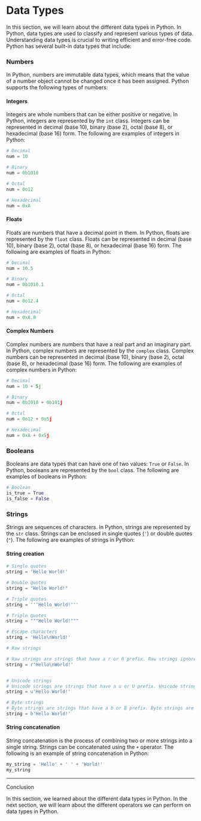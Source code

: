 # Data Types

In this section, we will learn about the different data types in Python. In Python, data types are used to classify and represent various types of data. Understanding data types is crucial to writing efficient and error-free code. Python has several built-in data types that include:

### Numbers

In Python, numbers are immutable data types, which means that the value of a number object cannot be changed once it has been assigned. Python supports the following types of numbers:

#### Integers

Integers are whole numbers that can be either positive or negative. In Python, integers are represented by the `int` class. Integers can be represented in decimal (base 10), binary (base 2), octal (base 8), or hexadecimal (base 16) form. The following are examples of integers in Python:

```python
# Decimal
num = 10

# Binary
num = 0b1010

# Octal
num = 0o12

# Hexadecimal
num = 0xA
```

#### Floats

Floats are numbers that have a decimal point in them. In Python, floats are represented by the `float` class. Floats can be represented in decimal (base 10), binary (base 2), octal (base 8), or hexadecimal (base 16) form. The following are examples of floats in Python:

```python
# Decimal
num = 10.5

# Binary
num = 0b1010.1

# Octal
num = 0o12.4

# Hexadecimal
num = 0xA.8
```

#### Complex Numbers

Complex numbers are numbers that have a real part and an imaginary part. In Python, complex numbers are represented by the `complex` class. Complex numbers can be represented in decimal (base 10), binary (base 2), octal (base 8), or hexadecimal (base 16) form. The following are examples of complex numbers in Python:

```python
# Decimal
num = 10 + 5j

# Binary
num = 0b1010 + 0b101j

# Octal
num = 0o12 + 0o5j

# Hexadecimal
num = 0xA + 0x5j
```

### Booleans

Booleans are data types that can have one of two values: `True` or `False`. In Python, booleans are represented by the `bool` class. The following are examples of booleans in Python:

```python
# Boolean
is_true = True
is_false = False
```

### Strings

Strings are sequences of characters. In Python, strings are represented by the `str` class. Strings can be enclosed in single quotes (`'`) or double quotes (`"`). The following are examples of strings in Python:

#### String creation

```python
# Single quotes
string = 'Hello World!'

# Double quotes
string = "Hello World!"

# Triple quotes
string = '''Hello World!'''

# Triple quotes
string = """Hello World!"""

# Escape characters
string = 'Hello\nWorld!'

# Raw strings

# Raw strings are strings that have a r or R prefix. Raw strings ignore escape characters.
string = r'Hello\nWorld!'


# Unicode strings
# Unicode strings are strings that have a u or U prefix. Unicode strings are encoded in UTF-8.
string = u'Hello World!'

# Byte strings
# Byte strings are strings that have a b or B prefix. Byte strings are encoded in ASCII.
string = b'Hello World!'
```

#### String concatenation

String concatenation is the process of combining two or more strings into a single string. Strings can be concatenated using the `+` operator. The following is an example of string concatenation in Python:

```python
my_string = 'Hello' + ' ' + 'World!'
my_string
```

---

Conclusion

In this section, we learned about the different data types in Python. In the next section, we will learn about the different operators we can perform on data types in Python.
